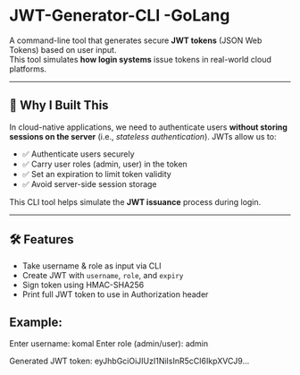 # JWT-Generator-CLI -GoLang

A command-line tool that generates secure **JWT tokens** (JSON Web Tokens) based on user input.  
This tool simulates **how login systems** issue tokens in real-world cloud platforms.

---

## 📌 Why I Built This

In cloud-native applications, we need to authenticate users **without storing sessions on the server** (i.e., *stateless authentication*). JWTs allow us to:
- ✅ Authenticate users securely
- ✅ Carry user roles (admin, user) in the token
- ✅ Set an expiration to limit token validity
- ✅ Avoid server-side session storage

This CLI tool helps simulate the **JWT issuance** process during login.

----

## 🛠 Features

- Take username & role as input via CLI
- Create JWT with `username`, `role`, and `expiry`
- Sign token using HMAC-SHA256
- Print full JWT token to use in Authorization header

##  Example:
Enter username: komal
Enter role (admin/user): admin

Generated JWT token:
eyJhbGciOiJIUzI1NiIsInR5cCI6IkpXVCJ9...

